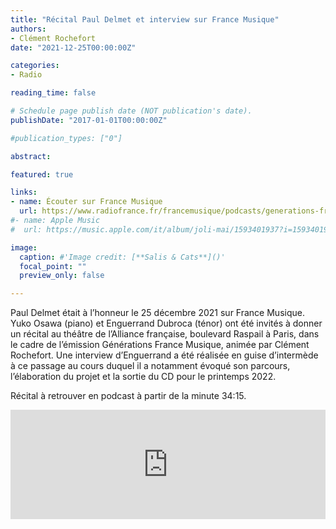 ```yaml
---
title: "Récital Paul Delmet et interview sur France Musique"
authors:
- Clément Rochefort
date: "2021-12-25T00:00:00Z"

categories:
- Radio

reading_time: false

# Schedule page publish date (NOT publication's date).
publishDate: "2017-01-01T00:00:00Z"

#publication_types: ["0"]

abstract: 

featured: true

links:
- name: Écouter sur France Musique
  url: https://www.radiofrance.fr/francemusique/podcasts/generations-france-musique-le-live/la-maitrise-notre-dame-de-paris-orlando-bass-enguerrand-dubroca-et-yuko-osawa-hetty-kate-3054586
#- name: Apple Music
#  url: https://music.apple.com/it/album/joli-mai/1593401937?i=1593401938&l=en

image:
  caption: #'Image credit: [**Salis & Cats**]()'
  focal_point: ""
  preview_only: false

---
```

Paul Delmet était à l’honneur le 25 décembre 2021 sur France Musique. Yuko Osawa (piano) et Enguerrand Dubroca (ténor) ont été invités à donner un récital au théâtre de l’Alliance française, boulevard Raspail à Paris, dans le cadre de l’émission Générations France Musique, animée par Clément Rochefort. Une interview d’Enguerrand a été réalisée en guise d’intermède à ce passage au cours duquel il a notamment évoqué son parcours, l’élaboration du projet et la sortie du CD pour le printemps 2022.

Récital à retrouver en podcast à partir de la minute 34:15.

<iframe allow="autoplay *; encrypted-media *; fullscreen *" frameborder="0" height="175" style="width:100%;max-width:660px;overflow:hidden;background:transparent;" sandbox="allow-forms allow-popups allow-same-origin allow-scripts allow-storage-access-by-user-activation allow-top-navigation-by-user-activation" src="https://embed.podcasts.apple.com/us/podcast/la-ma%C3%AEtrise-notre-dame-de-paris-orlando-bass/id1434979396?i=1000546102627?start=40"></iframe>
